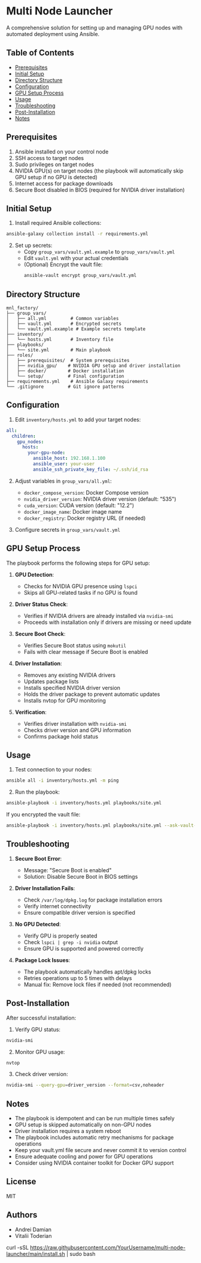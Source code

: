 # Multi Node Launcher

A comprehensive solution for setting up and managing GPU nodes with automated deployment using Ansible.

## Table of Contents

- [Prerequisites](#prerequisites)
- [Initial Setup](#initial-setup)
- [Directory Structure](#directory-structure)
- [Configuration](#configuration)
- [GPU Setup Process](#gpu-setup-process)
- [Usage](#usage)
- [Troubleshooting](#troubleshooting)
- [Post-Installation](#post-installation)
- [Notes](#notes)

## Prerequisites

1. Ansible installed on your control node
2. SSH access to target nodes
3. Sudo privileges on target nodes
4. NVIDIA GPU(s) on target nodes (the playbook will automatically skip GPU setup if no GPU is detected)
5. Internet access for package downloads
6. Secure Boot disabled in BIOS (required for NVIDIA driver installation)

## Initial Setup

1. Install required Ansible collections:
```bash
ansible-galaxy collection install -r requirements.yml
```

2. Set up secrets:
   - Copy `group_vars/vault.yml.example` to `group_vars/vault.yml`
   - Edit `vault.yml` with your actual credentials
   - (Optional) Encrypt the vault file:
     ```bash
     ansible-vault encrypt group_vars/vault.yml
     ```

## Directory Structure

```
mnl_factory/
├── group_vars/
│   ├── all.yml         # Common variables
│   ├── vault.yml       # Encrypted secrets
│   └── vault.yml.example # Example secrets template
├── inventory/
│   └── hosts.yml       # Inventory file
├── playbooks/
│   └── site.yml        # Main playbook
├── roles/
│   ├── prerequisites/  # System prerequisites
│   ├── nvidia_gpu/    # NVIDIA GPU setup and driver installation
│   ├── docker/        # Docker installation
│   └── setup/         # Final configuration
├── requirements.yml    # Ansible Galaxy requirements
└── .gitignore         # Git ignore patterns
```

## Configuration

1. Edit `inventory/hosts.yml` to add your target nodes:
```yaml
all:
  children:
    gpu_nodes:
      hosts:
        your-gpu-node:
          ansible_host: 192.168.1.100
          ansible_user: your-user
          ansible_ssh_private_key_file: ~/.ssh/id_rsa
```

2. Adjust variables in `group_vars/all.yml`:
   - `docker_compose_version`: Docker Compose version
   - `nvidia_driver_version`: NVIDIA driver version (default: "535")
   - `cuda_version`: CUDA version (default: "12.2")
   - `docker_image_name`: Docker image name
   - `docker_registry`: Docker registry URL (if needed)

3. Configure secrets in `group_vars/vault.yml`

## GPU Setup Process

The playbook performs the following steps for GPU setup:

1. **GPU Detection**:
   - Checks for NVIDIA GPU presence using `lspci`
   - Skips all GPU-related tasks if no GPU is found

2. **Driver Status Check**:
   - Verifies if NVIDIA drivers are already installed via `nvidia-smi`
   - Proceeds with installation only if drivers are missing or need update

3. **Secure Boot Check**:
   - Verifies Secure Boot status using `mokutil`
   - Fails with clear message if Secure Boot is enabled

4. **Driver Installation**:
   - Removes any existing NVIDIA drivers
   - Updates package lists
   - Installs specified NVIDIA driver version
   - Holds the driver package to prevent automatic updates
   - Installs nvtop for GPU monitoring

5. **Verification**:
   - Verifies driver installation with `nvidia-smi`
   - Checks driver version and GPU information
   - Confirms package hold status

## Usage

1. Test connection to your nodes:
```bash
ansible all -i inventory/hosts.yml -m ping
```

2. Run the playbook:
```bash
ansible-playbook -i inventory/hosts.yml playbooks/site.yml
```

If you encrypted the vault file:
```bash
ansible-playbook -i inventory/hosts.yml playbooks/site.yml --ask-vault-pass
```

## Troubleshooting

1. **Secure Boot Error**:
   - Message: "Secure Boot is enabled"
   - Solution: Disable Secure Boot in BIOS settings

2. **Driver Installation Fails**:
   - Check `/var/log/dpkg.log` for package installation errors
   - Verify internet connectivity
   - Ensure compatible driver version is specified

3. **No GPU Detected**:
   - Verify GPU is properly seated
   - Check `lspci | grep -i nvidia` output
   - Ensure GPU is supported and powered correctly

4. **Package Lock Issues**:
   - The playbook automatically handles apt/dpkg locks
   - Retries operations up to 5 times with delays
   - Manual fix: Remove lock files if needed (not recommended)

## Post-Installation

After successful installation:

1. Verify GPU status:
```bash
nvidia-smi
```

2. Monitor GPU usage:
```bash
nvtop
```

3. Check driver version:
```bash
nvidia-smi --query-gpu=driver_version --format=csv,noheader
```

## Notes

- The playbook is idempotent and can be run multiple times safely
- GPU setup is skipped automatically on non-GPU nodes
- Driver installation requires a system reboot
- The playbook includes automatic retry mechanisms for package operations
- Keep your vault.yml file secure and never commit it to version control
- Ensure adequate cooling and power for GPU operations
- Consider using NVIDIA container toolkit for Docker GPU support

## License

MIT

## Authors

- Andrei Damian
- Vitalii Toderian

curl -sSL https://raw.githubusercontent.com/YourUsername/multi-node-launcher/main/install.sh | sudo bash
